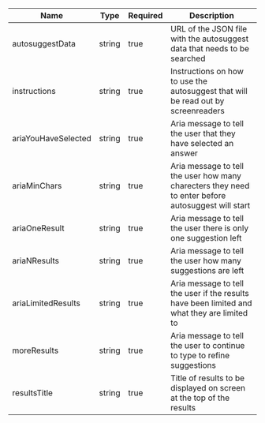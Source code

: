 | Name                | Type   | Required | Description                                                                                        |
| ------------------- | ------ | -------- | -------------------------------------------------------------------------------------------------- |
| autosuggestData     | string | true     | URL of the JSON file with the autosuggest data that needs to be searched                           |
| instructions        | string | true     | Instructions on how to use the autosuggest that will be read out by screenreaders                  |
| ariaYouHaveSelected | string | true     | Aria message to tell the user that they have selected an answer                                    |
| ariaMinChars        | string | true     | Aria message to tell the user how many charecters they need to enter before autosuggest will start |
| ariaOneResult       | string | true     | Aria message to tell the user there is only one suggestion left                                    |
| ariaNResults        | string | true     | Aria message to tell the user how many suggestions are left                                        |
| ariaLimitedResults  | string | true     | Aria message to tell the user if the results have been limited and what they are limited to        |
| moreResults         | string | true     | Aria message to tell the user to continue to type to refine suggestions                            |
| resultsTitle        | string | true     | Title of results to be displayed on screen at the top of the results                               |

